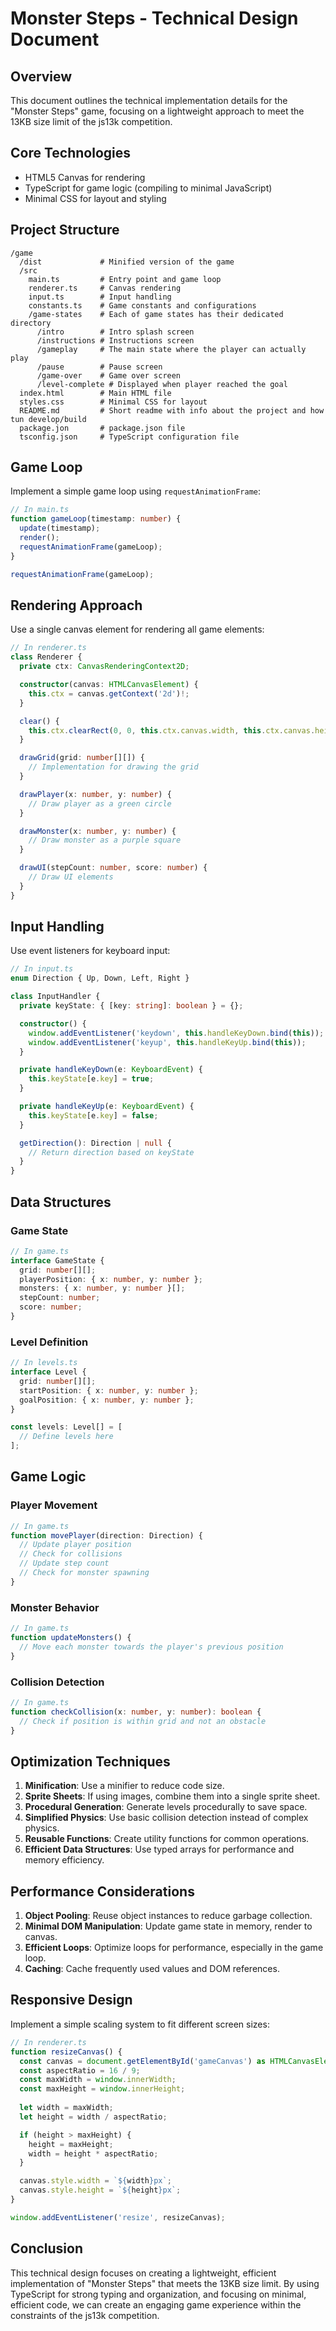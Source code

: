 # Monster Steps - Technical Design Document

## Overview
This document outlines the technical implementation details for the "Monster Steps" game, focusing on a lightweight approach to meet the 13KB size limit of the js13k competition.

## Core Technologies
- HTML5 Canvas for rendering
- TypeScript for game logic (compiling to minimal JavaScript)
- Minimal CSS for layout and styling

## Project Structure
```
/game
  /dist             # Minified version of the game
  /src
    main.ts         # Entry point and game loop    
    renderer.ts     # Canvas rendering
    input.ts        # Input handling
    constants.ts    # Game constants and configurations
    /game-states    # Each of game states has their dedicated directory
      /intro        # Intro splash screen
      /instructions # Instructions screen
      /gameplay     # The main state where the player can actually play
      /pause        # Pause screen
      /game-over    # Game over screen
      /level-complete # Displayed when player reached the goal
  index.html        # Main HTML file
  styles.css        # Minimal CSS for layout
  README.md         # Short readme with info about the project and how tun develop/build
  package.jon       # package.json file
  tsconfig.json     # TypeScript configuration file
```

## Game Loop
Implement a simple game loop using `requestAnimationFrame`:

```typescript
// In main.ts
function gameLoop(timestamp: number) {
  update(timestamp);
  render();
  requestAnimationFrame(gameLoop);
}

requestAnimationFrame(gameLoop);
```

## Rendering Approach
Use a single canvas element for rendering all game elements:

```typescript
// In renderer.ts
class Renderer {
  private ctx: CanvasRenderingContext2D;

  constructor(canvas: HTMLCanvasElement) {
    this.ctx = canvas.getContext('2d')!;
  }

  clear() {
    this.ctx.clearRect(0, 0, this.ctx.canvas.width, this.ctx.canvas.height);
  }

  drawGrid(grid: number[][]) {
    // Implementation for drawing the grid
  }

  drawPlayer(x: number, y: number) {
    // Draw player as a green circle
  }

  drawMonster(x: number, y: number) {
    // Draw monster as a purple square
  }

  drawUI(stepCount: number, score: number) {
    // Draw UI elements
  }
}
```

## Input Handling
Use event listeners for keyboard input:

```typescript
// In input.ts
enum Direction { Up, Down, Left, Right }

class InputHandler {
  private keyState: { [key: string]: boolean } = {};

  constructor() {
    window.addEventListener('keydown', this.handleKeyDown.bind(this));
    window.addEventListener('keyup', this.handleKeyUp.bind(this));
  }

  private handleKeyDown(e: KeyboardEvent) {
    this.keyState[e.key] = true;
  }

  private handleKeyUp(e: KeyboardEvent) {
    this.keyState[e.key] = false;
  }

  getDirection(): Direction | null {
    // Return direction based on keyState
  }
}
```

## Data Structures

### Game State
```typescript
// In game.ts
interface GameState {
  grid: number[][];
  playerPosition: { x: number, y: number };
  monsters: { x: number, y: number }[];
  stepCount: number;
  score: number;
}
```

### Level Definition
```typescript
// In levels.ts
interface Level {
  grid: number[][];
  startPosition: { x: number, y: number };
  goalPosition: { x: number, y: number };
}

const levels: Level[] = [
  // Define levels here
];
```

## Game Logic

### Player Movement
```typescript
// In game.ts
function movePlayer(direction: Direction) {
  // Update player position
  // Check for collisions
  // Update step count
  // Check for monster spawning
}
```

### Monster Behavior
```typescript
// In game.ts
function updateMonsters() {
  // Move each monster towards the player's previous position
}
```

### Collision Detection
```typescript
// In game.ts
function checkCollision(x: number, y: number): boolean {
  // Check if position is within grid and not an obstacle
}
```

## Optimization Techniques

1. **Minification**: Use a minifier to reduce code size.
2. **Sprite Sheets**: If using images, combine them into a single sprite sheet.
3. **Procedural Generation**: Generate levels procedurally to save space.
4. **Simplified Physics**: Use basic collision detection instead of complex physics.
5. **Reusable Functions**: Create utility functions for common operations.
6. **Efficient Data Structures**: Use typed arrays for performance and memory efficiency.

## Performance Considerations

1. **Object Pooling**: Reuse object instances to reduce garbage collection.
2. **Minimal DOM Manipulation**: Update game state in memory, render to canvas.
3. **Efficient Loops**: Optimize loops for performance, especially in the game loop.
4. **Caching**: Cache frequently used values and DOM references.

## Responsive Design
Implement a simple scaling system to fit different screen sizes:

```typescript
// In renderer.ts
function resizeCanvas() {
  const canvas = document.getElementById('gameCanvas') as HTMLCanvasElement;
  const aspectRatio = 16 / 9;
  const maxWidth = window.innerWidth;
  const maxHeight = window.innerHeight;
  
  let width = maxWidth;
  let height = width / aspectRatio;

  if (height > maxHeight) {
    height = maxHeight;
    width = height * aspectRatio;
  }

  canvas.style.width = `${width}px`;
  canvas.style.height = `${height}px`;
}

window.addEventListener('resize', resizeCanvas);
```

## Conclusion
This technical design focuses on creating a lightweight, efficient implementation of "Monster Steps" that meets the 13KB size limit. By using TypeScript for strong typing and organization, and focusing on minimal, efficient code, we can create an engaging game experience within the constraints of the js13k competition.